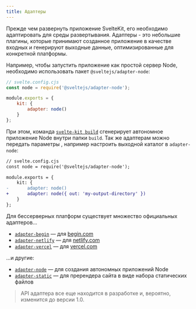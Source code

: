 ```yaml
---
title: Адаптеры
---
```


Прежде чем развернуть приложение SvelteKit, его необходимо адаптировать для среды развертывания. Адаптеры - это небольшие плагины, которые принимают созданное приложение в качестве входных и генерируют выходные данные, оптимизированные для конкретной платформы.

Например, чтобы запустить приложение как простой сервер Node, необходимо использовать пакет `@sveltejs/adapter-node`:

```js
// svelte.config.cjs
const node = require('@sveltejs/adapter-node');

module.exports = {
	kit: {
		adapter: node()
	}
};
```

При этом, команда [`svelte-kit build`](#интерфейс-командной-строки-svelte-kit-build) сгенерирует автономное приложение Node внутри папки `build`. Так же адаптерам можно передать параметры , например настроить выходной каталог в `adapter-node`:

```diff
// svelte.config.cjs
const node = require('@sveltejs/adapter-node');

module.exports = {
	kit: {
-		adapter: node()
+		adapter: node({ out: 'my-output-directory' })
	}
};
```

Для бессерверных платформ существует множество официальных адаптеров...

- [`adapter-begin`](https://github.com/sveltejs/kit/tree/master/packages/adapter-begin) — для [begin.com](https://begin.com)
- [`adapter-netlify`](https://github.com/sveltejs/kit/tree/master/packages/adapter-netlify) — для [netlify.com](https://netlify.com)
- [`adapter-vercel`](https://github.com/sveltejs/kit/tree/master/packages/adapter-vercel) — для [vercel.com](https://vercel.com)

...и другие:

- [`adapter-node`](https://github.com/sveltejs/kit/tree/master/packages/adapter-node) — для создания автономных приложений Node
- [`adapter-static`](https://github.com/sveltejs/kit/tree/master/packages/adapter-static) — для пререндера сайта в виде набора статических файлов

> API адаптера все еще находится в разработке и, вероятно, изменится до версии 1.0.
